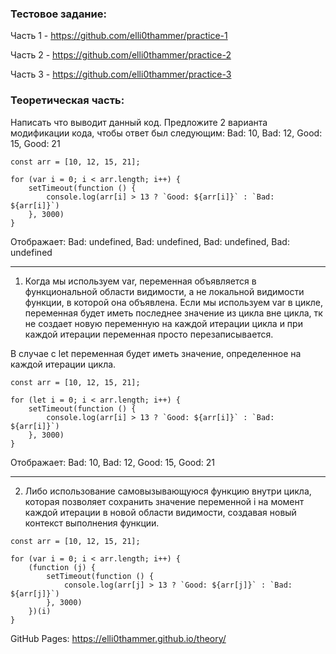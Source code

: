 ### Тестовое задание: 

Часть 1 - https://github.com/elli0thammer/practice-1

Часть 2 - https://github.com/elli0thammer/practice-2

Часть 3 - https://github.com/elli0thammer/practice-3

### Теоретическая часть:

Написать что выводит данный код.
Предложите 2 варианта модификации кода, чтобы ответ был следующим: Bad: 10, Bad: 12, Good: 15, Good: 21

```code
const arr = [10, 12, 15, 21];

for (var i = 0; i < arr.length; i++) {
    setTimeout(function () {
        console.log(arr[i] > 13 ? `Good: ${arr[i]}` : `Bad: ${arr[i]}`)
    }, 3000)
}

```

Отображает: Bad: undefined, Bad: undefined, Bad: undefined, Bad: undefined

---

1) Когда мы используем var, переменная объявляется в функциональной области видимости, 
а не локальной видимости функции, в которой она объявлена. 
Если мы используем var в цикле, переменная будет иметь последнее значение из цикла вне цикла, тк
не создает новую переменную на каждой итерации цикла и при каждой итерации переменная просто перезаписывается.

В случае с let переменная будет иметь значение, определенное на каждой итерации цикла.

```code
const arr = [10, 12, 15, 21];

for (let i = 0; i < arr.length; i++) {
    setTimeout(function () {
        console.log(arr[i] > 13 ? `Good: ${arr[i]}` : `Bad: ${arr[i]}`)
    }, 3000)
}
```

Отображает: Bad: 10, Bad: 12, Good: 15, Good: 21

---

2) Либо использование самовызывающуюся функцию внутри цикла, 
которая позволяет сохранить значение переменной i на момент каждой итерации в новой области видимости, 
создавая новый контекст выполнения функции.

```code
const arr = [10, 12, 15, 21];

for (var i = 0; i < arr.length; i++) {
    (function (j) {
        setTimeout(function () {
            console.log(arr[j] > 13 ? `Good: ${arr[j]}` : `Bad: ${arr[j]}`)
        }, 3000)
    })(i)
}
```
GitHub Pages: https://elli0thammer.github.io/theory/

